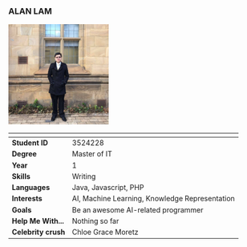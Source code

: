 ### ALAN LAM

<img src="../images/alan_lam.jpg" width="200px" height="200px">

| []() | []() |
|---|---|
| __Student ID__ | 3524228 |
| __Degree__ | Master of IT |
| __Year__ | 1 |
| __Skills__ | Writing  |
| __Languages__ | Java, Javascript, PHP |
| __Interests__ | AI, Machine Learning, Knowledge Representation |
| __Goals__ |  Be an awesome AI-related programmer |
|__Help Me With...__ |  Nothing so far 
| __Celebrity crush__ | Chloe Grace Moretz |
